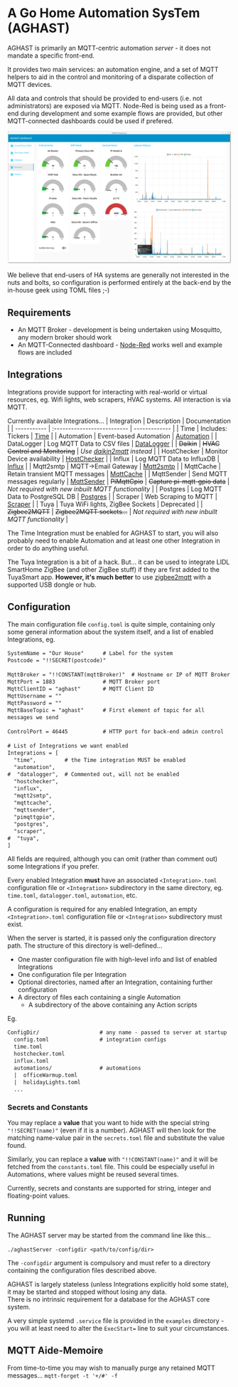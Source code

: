 # A Go Home Automation SysTem (AGHAST)

AGHAST is primarily an MQTT-centric automation _server_ - it does not mandate a specific front-end.

It provides two main services: an automation engine, and a set of MQTT helpers to aid in the control and monitoring
of a disparate collection of MQTT devices.

All data and controls that should be provided to end-users (i.e. not administrators) are exposed via MQTT.
Node-Red is being used as a front-end during development and some example flows are provided, but other MQTT-connected dashboards could be used if prefered.

![](examples/node-red/Screenshots/Network-0.0.0.png)

We believe that end-users of HA systems are generally not interested in the nuts and bolts, so configuration is performed entirely at the back-end by the in-house geek using TOML files ;-)

## Requirements

* An MQTT Broker - development is being undertaken using Mosquitto, any modern broker should work
* An MQTT-Connected dashboard - [Node-Red](https://nodered.org) works well and example flows are included

## Integrations
Integrations provide support for interacting with real-world or virtual resources, eg. Wifi lights, web scrapers, HVAC systems.  All interaction is via MQTT.

Currently available Integrations...
| Integration | Description                  | Documentation |
| ----------- | :--------------------------  |  ------------- |
| Time        | Includes: Tickers                | [Time](docs/Time.md) |
| Automation  | Event-based Automation           | [Automation](docs/Automation.md) |
| DataLogger  | Log MQTT Data to CSV files       | [DataLogger](docs/DataLogger.md) |
| ~~Daikin~~  | ~~HVAC Control and Monitoring~~  | *Use [daikin2mqtt](https://github.com/SMerrony/daikin2mqtt) instead* |
| HostChecker | Monitor Device availability      | [HostChecker](docs/HostChecker.md) |
| Influx      | Log MQTT Data to InfluxDB        | [Influx](docs/Influx.md) |
| Mqtt2smtp   | MQTT->Email Gateway              | [Mqtt2smtp](docs/Mqtt2smtp.md) |
| MqttCache   | Retain transient MQTT messages   | [MqttCache](docs/MqttCache.md) |
| MqttSender  | Send MQTT messages regularly     | [MqttSender](docs/MqttSender.md)
| ~~PiMqttGpio~~ | ~~Capture pi-mqtt-gpio data~~ | *Not required with new inbuilt MQTT functionality* |
| Postgres    | Log MQTT Data to PostgreSQL DB   | [Postgres](docs/Postgres.md) |
| Scraper     | Web Scraping to MQTT             | [Scraper](docs/Scraper.md) |
| Tuya        | Tuya WiFi lights, ZigBee Sockets | Deprecated [](docs/) |
| ~~Zigbee2MQTT~~ | ~~Zigbee2MQTT sockets...~~   | *Not required with new inbuilt MQTT functionality* |

The Time Integration must be enabled for AGHAST to start, you will also probably need to
enable Automation and at least one other Integration in order to do anything useful.

The Tuya Integration is a bit of a hack.  But... it can be used to integrate LIDL SmartHome ZigBee (and other ZigBee stuff) if they are first added to the TuyaSmart app. __However, it's much better__ to use [zigbee2mqtt](https://zigbee2mqtt.io) with a supported USB dongle or hub.

## Configuration

The main configuration file `config.toml` is quite simple, containing only some general information about the system itself, and a list of enabled Integrations, eg.
```
SystemName = "Our House"      # Label for the system
Postcode = "!!SECRET(postcode)"

MqttBroker = "!!CONSTANT(mqttBroker)"  # Hostname or IP of MQTT Broker
MqttPort = 1883               # MQTT Broker port
MqttClientID = "aghast"       # MQTT Client ID
MqttUsername = ""
MqttPassword = ""
MqttBaseTopic = "aghast"      # First element of topic for all messages we send

ControlPort = 46445           # HTTP port for back-end admin control

# List of Integrations we want enabled
Integrations = [
  "time",         # the Time integration MUST be enabled
  "automation",
#  "datalogger",  # Commented out, will not be enabled
  "hostchecker",
  "influx",
  "mqtt2smtp",
  "mqttcache",
  "mqttsender",
  "pimqttgpio",
  "postgres",
  "scraper",
#  "tuya",
]
```
All fields are required, although you can omit (rather than comment out) some Integrations if you prefer.

Every enabled Integration **must** have an associated `<Integration>.toml` configuration file or `<Integration>` subdirectory in the same directory,
eg. `time.toml`, `datalogger.toml`, `automation`, etc.

A configuration is required for any enabled Integration, an empty `<Integration>.toml` configuration file or `<Integration>` subdirectory must exist.

When the server is started, it is passed only the configuration directory path.  The structure of this directory is well-defined...

  * One master configuration file with high-level info and list of enabled Integrations
  * One configuration file per Integration
  * Optional directories, named after an Integration, containing further configuration
  * A directory of files each containing a single Automation
    * A subdirectory of the above containing any Action scripts

Eg. 
```
ConfigDir/                   # any name - passed to server at startup
  config.toml                # integration configs
  time.toml
  hostchecker.toml
  influx.toml
  automations/               # automations
  |  officeWarmup.toml
  |  holidayLights.toml
  ...
```

### Secrets and Constants

You may replace a **value** that you want to hide with the special string `"!!SECRET(name)"` (even if it is a number).
AGHAST will then look for the matching name-value pair in the `secrets.toml` file and substitute the value found.

Similarly, you can replace a **value** with `"!!CONSTANT(name)"` and it will be fetched from the `constants.toml` file.
This could be especially useful in Automations, where values might be reused several times.

Currently, secrets and constants are supported for string, integer and floating-point values.

## Running

The AGHAST server may be started from the command line like this...

`./aghastServer -configdir <path/to/config/dir>`

The `-configdir` argument is compulsory and must refer to a directory containing the configuration files described above.

AGHAST is largely stateless (unless Integrations explicitly hold some state), 
it may be started and stopped without losing any data.  
There is no intrinsic requirement for a database for the AGHAST core system.

A very simple systemd `.service` file is provided in the `examples` directory - you will at least need to alter the `ExecStart=` line to suit your circumstances.

## MQTT Aide-Memoire
From time-to-time you may wish to manually purge any retained MQTT messages...
`mqtt-forget -t '+/#' -f`
